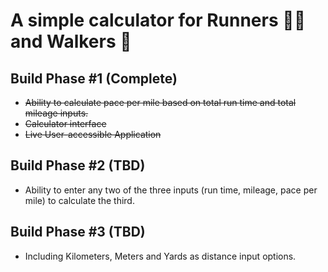 # A simple calculator for Runners 🏃‍♀ and Walkers 🚶

## Build Phase #1 (Complete)

* ~~Ability to calculate pace per mile based on total run time and total mileage inputs.~~
* ~~Calculator interface~~
* ~~Live User-accessible Application~~

## Build Phase #2 (TBD)

* Ability to enter any two of the three inputs (run time, mileage, pace per mile) to calculate the third.

## Build Phase #3 (TBD)

* Including Kilometers, Meters and Yards as distance input options.

